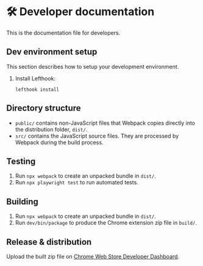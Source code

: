 # 🛠️ Developer documentation

This is the documentation file for developers.

## Dev environment setup

This section describes how to setup your development environment.

1. Install Lefthook:

    ```shell
    lefthook install
    ```

## Directory structure

- `public/` contains non-JavaScript files that Webpack copies directly into the
  distribution folder, `dist/`.
- `src/` contains the JavaScript source files. They are processed by Webpack
  during the build process.

## Testing

1. Run `npx webpack` to create an unpacked bundle in `dist/`.
2. Run `npx playwright test` to run automated tests.

## Building

1. Run `npx webpack` to create an unpacked bundle in `dist/`.
2. Run `dev/bin/package` to produce the Chrome extension zip file in `build/`.

## Release & distribution

Upload the built zip file on
[Chrome Web Store Developer Dashboard](https://chrome.google.com/webstore/devconsole).
